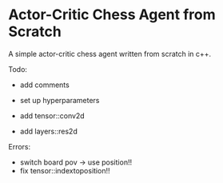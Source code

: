 # Actor-Critic Chess Agent from Scratch
A simple actor-critic chess agent written from scratch in c++.

Todo:
- add comments

- set up hyperparameters

- add tensor::conv2d
- add layers::res2d

Errors:
- switch board pov -> use position!!
- fix tensor::indextoposition!!